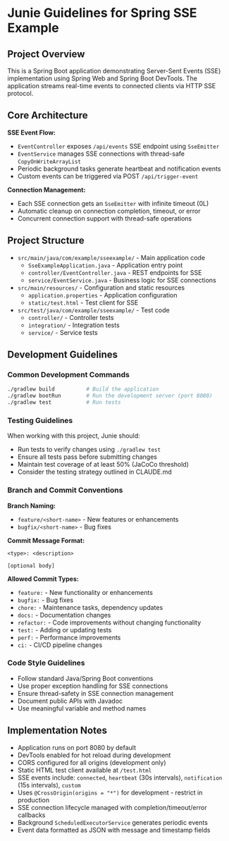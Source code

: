 # Junie Guidelines for Spring SSE Example

## Project Overview

This is a Spring Boot application demonstrating Server-Sent Events (SSE) implementation using Spring Web and Spring Boot DevTools. The application streams real-time events to connected clients via HTTP SSE protocol.

## Core Architecture

**SSE Event Flow:**
- `EventController` exposes `/api/events` SSE endpoint using `SseEmitter`
- `EventService` manages SSE connections with thread-safe `CopyOnWriteArrayList`
- Periodic background tasks generate heartbeat and notification events
- Custom events can be triggered via POST `/api/trigger-event`

**Connection Management:**
- Each SSE connection gets an `SseEmitter` with infinite timeout (0L)
- Automatic cleanup on connection completion, timeout, or error
- Concurrent connection support with thread-safe operations

## Project Structure

- `src/main/java/com/example/sseexample/` - Main application code
  - `SseExampleApplication.java` - Application entry point
  - `controller/EventController.java` - REST endpoints for SSE
  - `service/EventService.java` - Business logic for SSE connections
- `src/main/resources/` - Configuration and static resources
  - `application.properties` - Application configuration
  - `static/test.html` - Test client for SSE
- `src/test/java/com/example/sseexample/` - Test code
  - `controller/` - Controller tests
  - `integration/` - Integration tests
  - `service/` - Service tests

## Development Guidelines

### Common Development Commands

```bash
./gradlew build          # Build the application
./gradlew bootRun        # Run the development server (port 8080)
./gradlew test           # Run tests
```

### Testing Guidelines

When working with this project, Junie should:
- Run tests to verify changes using `./gradlew test`
- Ensure all tests pass before submitting changes
- Maintain test coverage of at least 50% (JaCoCo threshold)
- Consider the testing strategy outlined in CLAUDE.md

### Branch and Commit Conventions

**Branch Naming:**
- `feature/<short-name>` - New features or enhancements
- `bugfix/<short-name>` - Bug fixes

**Commit Message Format:**
```
<type>: <description>

[optional body]
```

**Allowed Commit Types:**
- `feature:` - New functionality or enhancements
- `bugfix:` - Bug fixes
- `chore:` - Maintenance tasks, dependency updates
- `docs:` - Documentation changes
- `refactor:` - Code improvements without changing functionality
- `test:` - Adding or updating tests
- `perf:` - Performance improvements
- `ci:` - CI/CD pipeline changes

### Code Style Guidelines

- Follow standard Java/Spring Boot conventions
- Use proper exception handling for SSE connections
- Ensure thread-safety in SSE connection management
- Document public APIs with Javadoc
- Use meaningful variable and method names

## Implementation Notes

- Application runs on port 8080 by default
- DevTools enabled for hot reload during development
- CORS configured for all origins (development only)
- Static HTML test client available at `/test.html`
- SSE events include: `connected`, `heartbeat` (30s intervals), `notification` (15s intervals), `custom`
- Uses `@CrossOrigin(origins = "*")` for development - restrict in production
- SSE connection lifecycle managed with completion/timeout/error callbacks
- Background `ScheduledExecutorService` generates periodic events
- Event data formatted as JSON with message and timestamp fields
